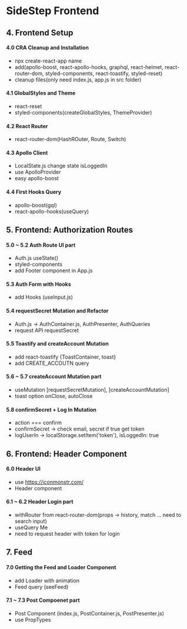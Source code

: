 # SideStep Frontend

## 4. Frontend Setup

#### 4.0 CRA Cleanup and Installation

- npx create-react-app name
- add(apollo-boost, react-apollo-hooks, graphql, react-helmet, react-router-dom, styled-components, react-toastify, styled-reset)
- cleanup files(only need index.js, app.js in src folder)

#### 4.1 GlobalStyles and Theme

- react-reset
- styled-components(createGlobalStyles, ThemeProvider)

#### 4.2 React Router

- react-router-dom(HashROuter, Route, Switch)

#### 4.3 Apollo Client

- LocalState.js change state isLoggedIn
- use ApolloProvider
- easy apollo-boost

#### 4.4 First Hooks Query

- apollo-boost(gql)
- react-apollo-hooks(useQuery)

## 5. Frontend: Authorization Routes

#### 5.0 ~ 5.2 Auth Route UI part

- Auth.js useState()
- styled-components
- add Footer component in App.js

#### 5.3 Auth Form with Hooks

- add Hooks (useInput.js)

#### 5.4 requestSecret Mutation and Refactor

- Auth.js -> AuthContainer.js, AuthPresenter, AuthQueries
- request API requestSecret

#### 5.5 Toastify and createAccount Mutation

- add react-toastify {ToastContainer, toast}
- add CREATE_ACCOUTN query

#### 5.6 ~ 5.7 createAccount Mutation part

- useMutation [requestSecretMutation], [createAccountMutation]
- toast option onClose, autoClose

#### 5.8 confirmSecret + Log In Mutation

- action === confirm
- confirmSecret -> check email, secret if true get token
- logUserIn -> localStorage.setItem('token'), isLoggedIn: true

## 6. Frontend: Header Component

#### 6.0 Header UI

- use https://iconmonstr.com/
- Header component

#### 6.1 ~ 6.2 Header Login part

- withRouter from react-router-dom(props -> history, match ... need to search input)
- useQuery Me
- need to request header with token for login

## 7. Feed

#### 7.0 Getting the Feed and Loader Component

- add Loader with animation
- Feed query (seeFeed)

#### 7.1 ~ 7.3 Post Compoenet part

- Post Component (index.js, PostContainer.js, PostPresenter.js)
- use PropTypes

